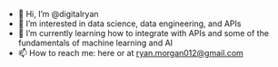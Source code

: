 - 👋 Hi, I’m @digitalryan
- 👀 I’m interested in data science, data engineering, and APIs
- 🌱 I’m currently learning how to integrate with APIs and some of the fundamentals of machine learning and AI
- 📫 How to reach me: here or at ryan.morgan012@gmail.com

<!---
digitalryan/digitalryan is a ✨ special ✨ repository because its `README.md` (this file) appears on your GitHub profile.
You can click the Preview link to take a look at your changes.
--->
